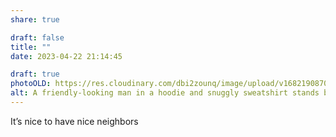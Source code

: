 ```yaml
---
share: true

draft: false
title: ""
date: 2023-04-22 21:14:45

draft: true
photoOLD: https://res.cloudinary.com/dbi2zounq/image/upload/v1682190870/gi3ra1pjaeltspz39ytl.jpg
alt: A friendly-looking man in a hoodie and snuggly sweatshirt stands by a canal.
---
```


It’s nice to have nice neighbors
